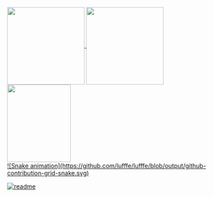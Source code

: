 <div>
  <a href="https://github.com/lufffe">
  <img height="180em"   align="center" src="https://github-readme-stats.vercel.app/api?username=lufffe&show_icons=true&theme=react&include_all_commits=true&count_private=true"/>
  <img height="180em"  align="center" src="https://github-readme-stats.vercel.app/api/top-langs/?username=lufffe&layout=compact&langs_count=7&theme=react" />

  <img align="center" width="148" height="180" src="https://media1.tenor.com/images/68e8337fb4eb7e40645d832c64762a8b/tenor.gif?itemid=19443613">

 <br> 
  ![Snake animation](https://github.com/lufffe/lufffe/blob/output/github-contribution-grid-snake.svg)
 
</div>
 
[![readme](https://github-readme-stats.vercel.app/api/pin/?username=lufffe&repo=lufffe&theme=react)](https://github.com/lufffe/lufffe)
